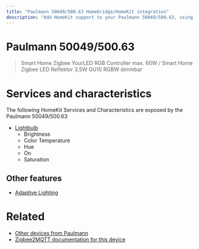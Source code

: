 ```yaml
---
title: "Paulmann 50049/500.63 Homebridge/HomeKit integration"
description: "Add HomeKit support to your Paulmann 50049/500.63, using Homebridge, Zigbee2MQTT and homebridge-z2m."
---
```

<!---
This file has been GENERATED using src/docgen/docgen.ts
DO NOT EDIT THIS FILE MANUALLY!
-->
# Paulmann 50049/500.63
> Smart Home Zigbee YourLED RGB Controller max. 60W / Smart Home Zigbee LED Reflektor 3,5W GU10 RGBW dimmbar


# Services and characteristics
The following HomeKit Services and Characteristics are exposed by
the Paulmann 50049/500.63

* [Lightbulb](../../light.md)
  * Brightness
  * Color Temperature
  * Hue
  * On
  * Saturation

## Other features
* [Adaptive Lighting](../../light.md)

# Related
* [Other devices from Paulmann](../index.md#paulmann)
* [Zigbee2MQTT documentation for this device](https://www.zigbee2mqtt.io/devices/50049_500.63.html)